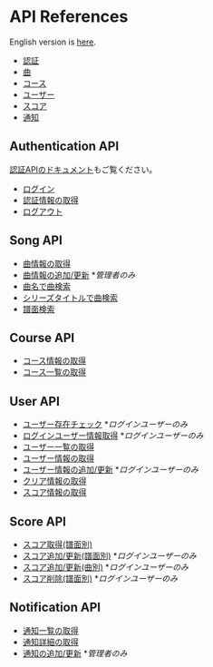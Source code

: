 # API References

English version is [here](./README.md).

- [認証](#authentication-api)
- [曲](#song-api)
- [コース](#course-api)
- [ユーザー](#user-api)
- [スコア](#score-api)
- [通知](#notification-api)

## Authentication API

[認証APIのドキュメント](./authentication-ja.md)もご覧ください。

- [ログイン](./authentication-ja.md#login)
- [認証情報の取得](./authentication-ja.md#get-credentials)
- [ログアウト](./authentication-ja.md#logout)

## Song API

- [曲情報の取得](../../api/getSongInfo/README-ja.md)
- [曲情報の追加/更新](../../api/postSongInfo/README-ja.md) **管理者のみ*
- [曲名で曲検索](../../api/searchSongByName/README-ja.md)
- [シリーズタイトルで曲検索](../../api/searchSongBySeries/README-ja.md)
- [譜面検索](../../api/searchCharts/README-ja.md)

## Course API

- [コース情報の取得](../../api/getCourseInfo/README-ja.md)
- [コース一覧の取得](../../api/getCourseList/README-ja.md)

## User API

- [ユーザー存在チェック](../../api/users__exists__id/README-ja.md) **ログインユーザーのみ*
- [ログインユーザー情報取得](../../api/user--get/README-ja.md) **ログインユーザーのみ*
- [ユーザー一覧の取得](../../api/users/README-ja.md)
- [ユーザー情報の取得](../../api/users__id/README-ja.md)
- [ユーザー情報の追加/更新](../../api/user--post/README-ja.md) **ログインユーザーのみ*
- [クリア情報の取得](../../api/getClearStatus/README-ja.md)
- [スコア情報の取得](../../api/getScoreStatus/README-ja.md)

## Score API

- [スコア取得(譜面別)](../../api/scores__id__style__difficulty--get/README-ja.md)
- [スコア追加/更新(譜面別)](../../api/scores__id__style__difficulty--post/README-ja.md) **ログインユーザーのみ*
- [スコア追加/更新(曲別)](../../api/postSongScores/README-ja.md) **ログインユーザーのみ*
- [スコア削除(譜面別)](../../api/scores__id__style__difficulty--delete/README-ja.md) **ログインユーザーのみ*

## Notification API

- [通知一覧の取得](../../api/getNotificationList/README-ja.md)
- [通知詳細の取得](../../api/getNotificationInfo/README-ja.md)
- [通知の追加/更新](../../api/postNotification/README-ja.md) **管理者のみ*
